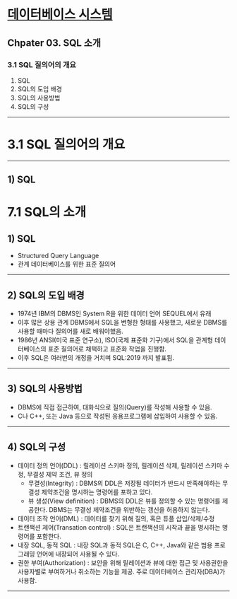 # <a href = "../README.md" target="_blank">데이터베이스 시스템</a>
## Chpater 03. SQL 소개
### 3.1 SQL 질의어의 개요
1) SQL
2) SQL의 도입 배경
3) SQL의 사용방법
4) SQL의 구성
---

# 3.1 SQL 질의어의 개요

---

## 1) SQL

# 7.1 SQL의 소개

## 1) SQL
- Structured Query Language
- 관계 데이터베이스를 위한 표준 질의어

---

## 2) SQL의 도입 배경
- 1974년 IBM의 DBMS인 System R을 위한 데이터 언어 SEQUEL에서 유래
- 이후 많은 상용 관계 DBMS에서 SQL을 변형한 형태를 사용했고, 새로운 DBMS를 사용할 때마다 질의어를 새로 배워야했음.
- 1986년 ANSI(미국 표준 연구소), ISO(국제 표준화 기구)에서 SQL을 관계형 데이터베이스의 표준 질의어로 채택하고 표준화 작업을 진행함.
- 이후 SQL은 여러번의 개정을 거치며 SQL:2019 까지 발표됨.

---

## 3) SQL의 사용방법
- DBMS에 직접 접근하여, 대화식으로 질의(Query)를 작성해 사용할 수 있음.
- C나 C++, 또는 Java 등으로 작성된 응용프로그램에 삽입하여 사용할 수 있음.

---

## 4) SQL의 구성
- 데이터 정의 언어(DDL) : 릴레이션 스키마 정의, 릴레이션 삭제, 릴레이션 스키마 수정, 무결성 제약 조건, 뷰 정의
  - 무결성(Integrity) : DBMS의 DDL은 저장될 데이터가 반드시 만족해야하는 무결성 제약조건을 명시하는 명령어를 포하고 있다.
  - 뷰 생성(View definition) : DBMS의 DDL은 뷰를 정의할 수 있는 명령어를 제공한다.
  DBMS는 무결성 제약조건을 위반하는 갱신을 허용하지 않는다.
- 데이터 조작 언어(DML) : 데이터를 찾기 위해 질의, 혹은 튜플 삽입/삭제/수정
- 트랜잭션 제어(Transation control) : SQL은 트랜잭션의 시작과 끝을 명시하는 명령어를 포함한다.
- 내장 SQL, 동적 SQL : 내장 SQL과 동적 SQL은 C, C++, Java와 같은 범용 프로그래밍 언어에 내장되어 사용될 수 있다.
- 권한 부여(Authorization) : 보안을 위해 릴레이션과 뷰에 대한 접근 및 사용권한을 사용자별로 부여하거나 취소하는 기능을 제공.
주로 데이터베이스 관리자(DBA)가 사용함.

---
